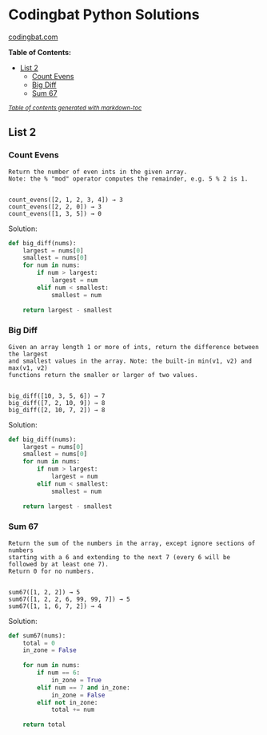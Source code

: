 # Codingbat Python Solutions
[codingbat.com](codingbat.com/python)

**Table of Contents:**
- [List 2](#list-2)
  * [Count Evens](#count-evens)
  * [Big Diff](#big-diff)
  * [Sum 67](#sum-67)

<small><i><a href='http://ecotrust-canada.github.io/markdown-toc/'>Table of contents generated with markdown-toc</a></i></small>


## List 2
### Count Evens
```
Return the number of even ints in the given array.
Note: the % "mod" operator computes the remainder, e.g. 5 % 2 is 1.


count_evens([2, 1, 2, 3, 4]) → 3
count_evens([2, 2, 0]) → 3
count_evens([1, 3, 5]) → 0
```
Solution:
```python
def big_diff(nums):
    largest = nums[0]
    smallest = nums[0]
    for num in nums:
        if num > largest:
            largest = num
        elif num < smallest:
            smallest = num
    
    return largest - smallest
```

### Big Diff
```
Given an array length 1 or more of ints, return the difference between the largest 
and smallest values in the array. Note: the built-in min(v1, v2) and max(v1, v2) 
functions return the smaller or larger of two values.


big_diff([10, 3, 5, 6]) → 7
big_diff([7, 2, 10, 9]) → 8
big_diff([2, 10, 7, 2]) → 8

```
Solution:
```python
def big_diff(nums):
    largest = nums[0]
    smallest = nums[0]
    for num in nums:
        if num > largest:
            largest = num
        elif num < smallest:
            smallest = num
    
    return largest - smallest
```

### Sum 67
```
Return the sum of the numbers in the array, except ignore sections of numbers 
starting with a 6 and extending to the next 7 (every 6 will be followed by at least one 7). 
Return 0 for no numbers.


sum67([1, 2, 2]) → 5
sum67([1, 2, 2, 6, 99, 99, 7]) → 5
sum67([1, 1, 6, 7, 2]) → 4

```
Solution:
```python
def sum67(nums):
    total = 0
    in_zone = False
    
    for num in nums:
        if num == 6:
            in_zone = True
        elif num == 7 and in_zone:
            in_zone = False
        elif not in_zone:
            total += num
    
    return total
```
